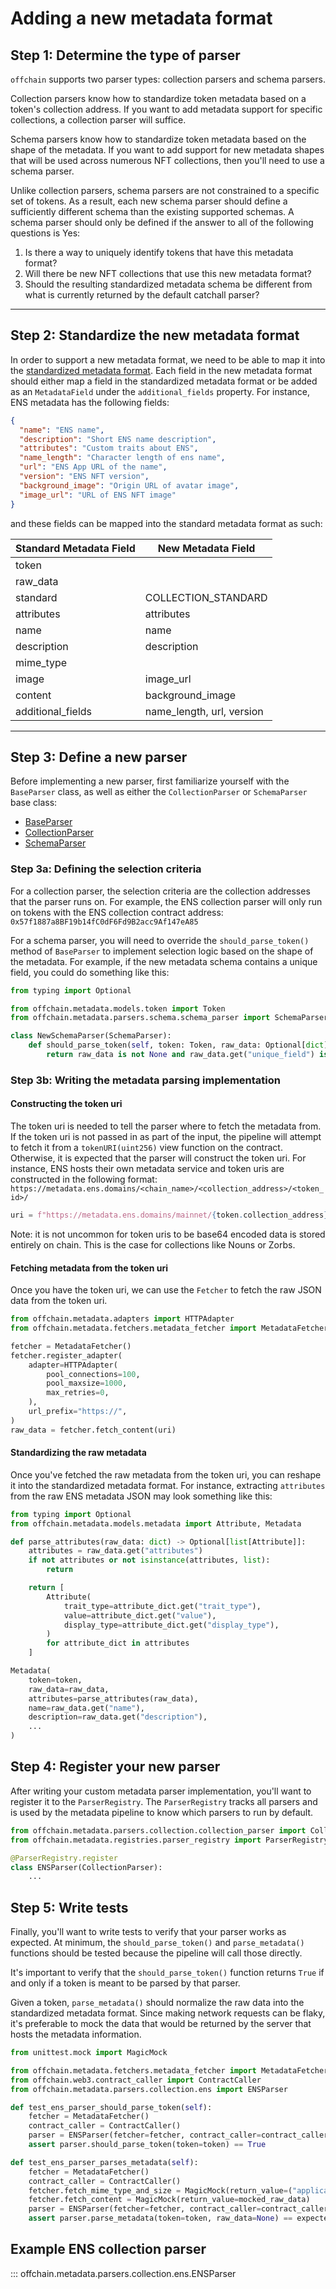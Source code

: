 # Adding a new metadata format

## Step 1: Determine the type of parser

`offchain` supports two parser types: collection parsers and schema parsers.

Collection parsers know how to standardize token metadata based on a token's collection address. If you want to add metadata support for specific collections, a collection parser will suffice.

Schema parsers know how to standardize token metadata based on the shape of the metadata. If you want to add support for new metadata shapes that will be used across numerous NFT collections, then you'll need to use a schema parser.

Unlike collection parsers, schema parsers are not constrained to a specific set of tokens. As a result, each new schema parser should define a sufficiently different schema than the existing supported schemas. A schema parser should only be defined if the answer to all of the following questions is Yes:

1. Is there a way to uniquely identify tokens that have this metadata format?
2. Will there be new NFT collections that use this new metadata format?
3. Should the resulting standardized metadata schema be different from what is currently returned by the default catchall parser?

---

## Step 2: Standardize the new metadata format

In order to support a new metadata format, we need to be able to map it into the [standardized metadata format](../models/metadata.md). Each field in the new metadata format should either map a field in the standardized metadata format or be added as an `MetadataField` under the `additional_fields` property. For instance, ENS metadata has the following fields:

```json
{
  "name": "ENS name",
  "description": "Short ENS name description",
  "attributes": "Custom traits about ENS",
  "name_length": "Character length of ens name",
  "url": "ENS App URL of the name",
  "version": "ENS NFT version",
  "background_image": "Origin URL of avatar image",
  "image_url": "URL of ENS NFT image"
}
```

and these fields can be mapped into the standard metadata format as such:

| Standard Metadata Field | New Metadata Field        |
| ----------------------- | ------------------------- |
| token                   |                           |
| raw_data                |                           |
| standard                | COLLECTION_STANDARD       |
| attributes              | attributes                |
| name                    | name                      |
| description             | description               |
| mime_type               |                           |
| image                   | image_url                 |
| content                 | background_image          |
| additional_fields       | name_length, url, version |

---

## Step 3: Define a new parser

Before implementing a new parser, first familiarize yourself with the `BaseParser` class, as well as either the `CollectionParser` or `SchemaParser` base class:

- [BaseParser](../pipeline/parsers.md#baseparser)
- [CollectionParser](../pipeline/parsers.md#collectionparser)
- [SchemaParser](../pipeline/parsers.md#schemaparser)

### Step 3a: Defining the selection criteria

For a collection parser, the selection criteria are the collection addresses that the parser runs on. For example, the ENS collection parser will only run on tokens with the ENS collection contract address: `0x57f1887a8BF19b14fC0dF6Fd9B2acc9Af147eA85`

For a schema parser, you will need to override the `should_parse_token()` method of `BaseParser` to implement selection logic based on the shape of the metadata. For example, if the new metadata schema contains a unique field, you could do something like this:

```python
from typing import Optional

from offchain.metadata.models.token import Token
from offchain.metadata.parsers.schema.schema_parser import SchemaParser

class NewSchemaParser(SchemaParser):
    def should_parse_token(self, token: Token, raw_data: Optional[dict], *args, **kwargs) -> bool:
        return raw_data is not None and raw_data.get("unique_field") is not None
```

### Step 3b: Writing the metadata parsing implementation

#### Constructing the token uri

The token uri is needed to tell the parser where to fetch the metadata from. If the token uri is not passed in as part of the input, the pipeline will attempt to fetch it from a `tokenURI(uint256)` view function on the contract. Otherwise, it is expected that the parser will construct the token uri. For instance, ENS hosts their own metadata service and token uris are constructed in the following format: `https://metadata.ens.domains/<chain_name>/<collection_address>/<token_id>/`

```python
uri = f"https://metadata.ens.domains/mainnet/{token.collection_address}/{token.token_id}/"
```

Note: it is not uncommon for token uris to be base64 encoded data is stored entirely on chain. This is the case for collections like Nouns or Zorbs.

#### Fetching metadata from the token uri

Once you have the token uri, we can use the `Fetcher` to fetch the raw JSON data from the token uri.

```python
from offchain.metadata.adapters import HTTPAdapter
from offchain.metadata.fetchers.metadata_fetcher import MetadataFetcher

fetcher = MetadataFetcher()
fetcher.register_adapter(
    adapter=HTTPAdapter(
        pool_connections=100,
        pool_maxsize=1000,
        max_retries=0,
    ),
    url_prefix="https://",
)
raw_data = fetcher.fetch_content(uri)
```

#### Standardizing the raw metadata

Once you've fetched the raw metadata from the token uri, you can reshape it into the standardized metadata format. For instance, extracting `attributes` from the raw ENS metadata JSON may look something like this:

```python
from typing import Optional
from offchain.metadata.models.metadata import Attribute, Metadata

def parse_attributes(raw_data: dict) -> Optional[list[Attribute]]:
    attributes = raw_data.get("attributes")
    if not attributes or not isinstance(attributes, list):
        return

    return [
        Attribute(
            trait_type=attribute_dict.get("trait_type"),
            value=attribute_dict.get("value"),
            display_type=attribute_dict.get("display_type"),
        )
        for attribute_dict in attributes
    ]

Metadata(
    token=token,
    raw_data=raw_data,
    attributes=parse_attributes(raw_data),
    name=raw_data.get("name"),
    description=raw_data.get("description"),
    ...
)
```

## Step 4: Register your new parser

After writing your custom metadata parser implementation, you'll want to register it to the `ParserRegistry`. The `ParserRegistry` tracks all parsers and is used by the metadata pipeline to know which parsers to run by default.

```python
from offchain.metadata.parsers.collection.collection_parser import CollectionParser
from offchain.metadata.registries.parser_registry import ParserRegistry

@ParserRegistry.register
class ENSParser(CollectionParser):
    ...
```

## Step 5: Write tests

Finally, you'll want to write tests to verify that your parser works as expected. At minimum, the `should_parse_token()` and `parse_metadata()` functions should be tested because the pipeline will call those directly.

It's important to verify that the `should_parse_token()` function returns `True` if and only if a token is meant to be parsed by that parser.

Given a token, `parse_metadata()` should normalize the raw data into the standardized metadata format. Since making network requests can be flaky, it's preferable to mock the data that would be returned by the server that hosts the metadata information.

```python
from unittest.mock import MagicMock

from offchain.metadata.fetchers.metadata_fetcher import MetadataFetcher
from offchain.web3.contract_caller import ContractCaller
from offchain.metadata.parsers.collection.ens import ENSParser

def test_ens_parser_should_parse_token(self):
    fetcher = MetadataFetcher()
    contract_caller = ContractCaller()
    parser = ENSParser(fetcher=fetcher, contract_caller=contract_caller)
    assert parser.should_parse_token(token=token) == True

def test_ens_parser_parses_metadata(self):
    fetcher = MetadataFetcher()
    contract_caller = ContractCaller()
    fetcher.fetch_mime_type_and_size = MagicMock(return_value=("application/json", 41145))
    fetcher.fetch_content = MagicMock(return_value=mocked_raw_data)
    parser = ENSParser(fetcher=fetcher, contract_caller=contract_caller)
    assert parser.parse_metadata(token=token, raw_data=None) == expected_metadata
```

## Example ENS collection parser

::: offchain.metadata.parsers.collection.ens.ENSParser

